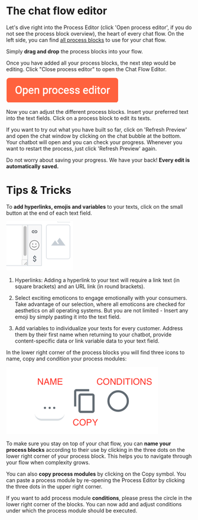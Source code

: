 # The chat flow editor

Let's dive right into the Process Editor (click 'Open process editor', if you do not see the process block overview), the heart of every chat flow. On the left side, you can find [all process blocks](/documentation/process_building_blocks/PROCESS_BUILDING_BLOCKS.md) to use for your chat flow.

Simply **drag and drop** the process blocks into your flow.

Once you have added all your process blocks, the next step would be editing. Click "Close process editor" to open the Chat Flow Editor.

![close_processes editor](close_process_editor.png)

Now you can adjust the different process blocks. Insert your preferred text into the text fields. Click on a process block to edit its texts.

If you want to try out what you have built so far, click on 'Refresh Preview' and open the chat window by clicking on the chat bubble at the bottom. Your chatbot will open and you can check your progress. Whenever you want to restart the process, just click 'Refresh Preview' again.


Do not worry about saving your progress. We have your back! **Every edit is automatically saved.**

  # Tips & Tricks

To **add hyperlinks, emojis and variables** to your texts, click on the small button at the end of each text field.

![add hyperlinks, emojis, variables](adding_links_etc.png)

1. Hyperlinks: Adding a hyperlink to your text will require a link text (in square brackets) and an URL link (in round brackets).

2. Select exciting emoticons to engage emotionally with your consumers. Take advantage of our selection, where all emoticons are checked for aesthetics on all operating systems. But you are not limited - Insert any emoji by simply pasting it into the text field.

3. Add variables to individualize your texts for every customer. Address them by their first name when returning to your chatbot, provide content-specific data or link variable data to your text field.

In the lower right corner of the process blocks you will find three icons to name, copy and condition your process modules:

![name copy conditions](name_copy_conditions.png)

To make sure you stay on top of your chat flow, you can **name your process blocks** according to their use by clicking in the three dots on the lower right corner of your process block. This helps you to navigate through your flow when complexity grows.

You can also **copy process modules** by clicking on the Copy symbol. You can paste a process module by re-opening the Process Editor by clicking the three dots in the upper right corner.

If you want to add process module **conditions**, please press the circle in the lower right corner of the blocks. You can now add and adjust conditions under which the process module should be executed.
